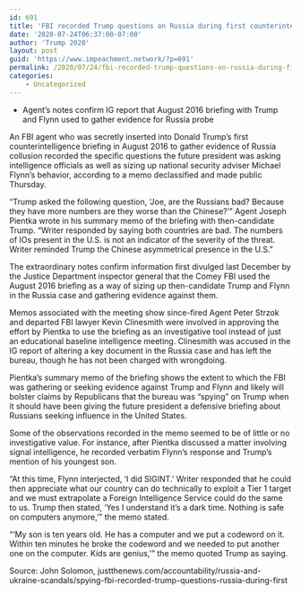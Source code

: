 ```yaml
---
id: 691
title: 'FBI recorded Trump questions on Russia during first counterintelligence briefing'
date: '2020-07-24T06:37:00-07:00'
author: 'Trump 2020'
layout: post
guid: 'https://www.impeachment.network/?p=691'
permalink: /2020/07/24/fbi-recorded-trump-questions-on-russia-during-first-counterintelligence-briefing/
categories:
    - Uncategorized
---
```


- Agent’s notes confirm IG report that August 2016 briefing with Trump and Flynn used to gather evidence for Russia probe

An FBI agent who was secretly inserted into Donald Trump’s first counterintelligence briefing in August 2016 to gather evidence of Russia collusion recorded the specific questions the future president was asking intelligence officials as well as sizing up national security adviser Michael Flynn’s behavior, according to a memo declassified and made public Thursday.

“Trump asked the following question, ‘Joe, are the Russians bad? Because they have more numbers are they worse than the Chinese?’” Agent Joseph Pientka wrote in his summary memo of the briefing with then-candidate Trump. “Writer responded by saying both countries are bad. The numbers of IOs present in the U.S. is not an indicator of the severity of the threat. Writer reminded Trump the Chinese asymmetrical presence in the U.S.”

The extraordinary notes confirm information first divulged last December by the Justice Department inspector general that the Comey FBI used the August 2016 briefing as a way of sizing up then-candidate Trump and Flynn in the Russia case and gathering evidence against them.

Memos associated with the meeting show since-fired Agent Peter Strzok and departed FBI lawyer Kevin Clinesmith were involved in approving the effort by Pientka to use the briefing as an investigative tool instead of just an educational baseline intelligence meeting. Clinesmith was accused in the IG report of altering a key document in the Russia case and has left the bureau, though he has not been charged with wrongdoing.

Pientka’s summary memo of the briefing shows the extent to which the FBI was gathering or seeking evidence against Trump and Flynn and likely will bolster claims by Republicans that the bureau was “spying” on Trump when it should have been giving the future president a defensive briefing about Russians seeking influence in the United States.

Some of the observations recorded in the memo seemed to be of little or no investigative value. For instance, after Pientka discussed a matter involving signal intelligence, he recorded verbatim Flynn’s response and Trump’s mention of his youngest son.

“At this time, Flynn interjected, ‘I did SIGINT.’ Writer responded that he could then appreciate what our country can do technically to exploit a Tier 1 target and we must extrapolate a Foreign Intelligence Service could do the same to us. Trump then stated, ‘Yes I understand it’s a dark time. Nothing is safe on computers anymore,’” the memo stated.

“‘My son is ten years old. He has a computer and we put a codeword on it. Within ten minutes he broke the codeword and we needed to put another one on the computer. Kids are genius,’” the memo quoted Trump as saying.

Source: John Solomon, justthenews.com/accountability/russia-and-ukraine-scandals/spying-fbi-recorded-trump-questions-russia-during-first